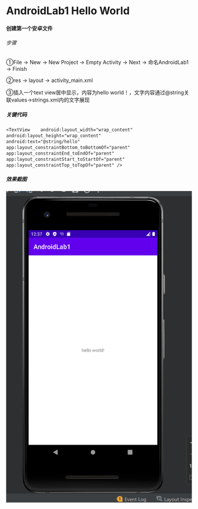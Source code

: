 # AndroidLab1 Hello World
#### 创建第一个安卓文件

###### 步骤

①File -> New -> New Project -> Empty Activity -> Next -> 命名AndroidLab1 -> Finish

②res -> layout -> activity_main.xml

③插入一个text view居中显示，内容为hello world！，文字内容通过@string关联values->strings.xml内的文字展现

##### 关键代码

```
<TextView    android:layout_width="wrap_content"    android:layout_height="wrap_content"    android:text="@string/hello"    app:layout_constraintBottom_toBottomOf="parent"    app:layout_constraintEnd_toEndOf="parent"    app:layout_constraintStart_toStartOf="parent"    app:layout_constraintTop_toTopOf="parent" />
```

##### 效果截图

![test1.png](./images/test1.png)
